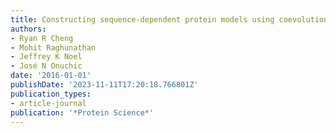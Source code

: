 ```yaml
---
title: Constructing sequence-dependent protein models using coevolutionary information
authors:
- Ryan R Cheng
- Mohit Raghunathan
- Jeffrey K Noel
- José N Onuchic
date: '2016-01-01'
publishDate: '2023-11-11T17:20:18.766801Z'
publication_types:
- article-journal
publication: '*Protein Science*'
---
```

